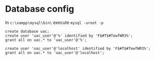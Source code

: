 # Database config


In `c:\xampp\mysql\bin\` execute `mysql -uroot -p`

```
create database uac;
create user 'uac_user'@'%' identified by 'F$#T$#TewfWR3%';
grant all on uac.* to 'uac_user'@'%';

create user 'uac_user'@'localhost' identified by 'F$#T$#TewfWR3%';
grant all on uac.* to 'uac_user'@'localhost';
```
